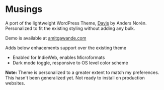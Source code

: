 # Musings

A port of the lightweight WordPress Theme, [Davis](https://andersnoren.se/themes/davis/) by Anders Norén. Personalized to fit the existing styling without adding any bulk.

Demo is available at [amitgawande.com](https://amitgawande.com)

Adds below enhacements support over the existing theme

- Enabled for IndieWeb, enables Microformats
- Dark mode toggle, responsive to OS level color scheme

**Note:** Theme is personalized to a greater extent to match my preferences. This hasn't been generalized yet. Not ready to install on production websites.